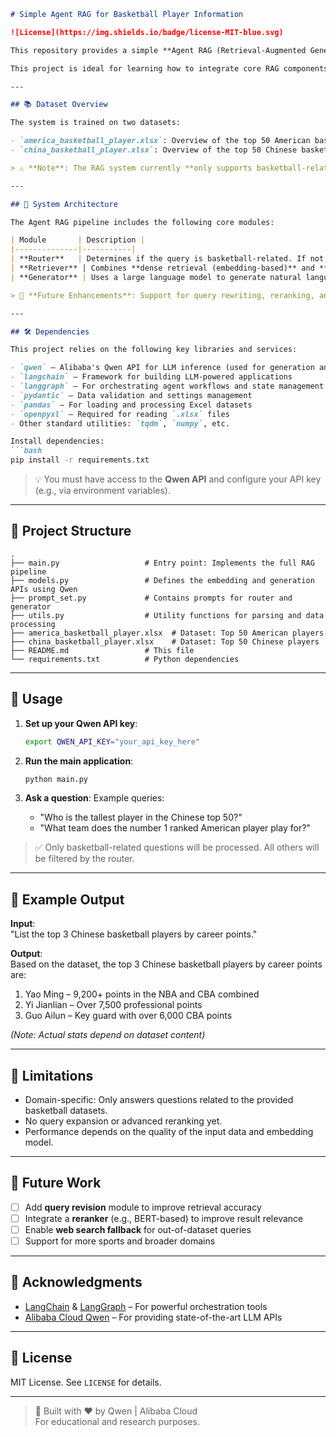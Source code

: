 ```markdown
# Simple Agent RAG for Basketball Player Information

![License](https://img.shields.io/badge/license-MIT-blue.svg)

This repository provides a simple **Agent RAG (Retrieval-Augmented Generation)** system designed to help practitioners understand the foundational components of building a domain-specific question-answering system. The current implementation focuses exclusively on **basketball-related queries**, specifically information about the **top 50 Chinese and American basketball players**.

This project is ideal for learning how to integrate core RAG components such as routing, retrieval (embedding + BM25), and generation using modern LLM tooling.

---

## 📚 Dataset Overview

The system is trained on two datasets:

- `america_basketball_player.xlsx`: Overview of the top 50 American basketball players.
- `china_basketball_player.xlsx`: Overview of the top 50 Chinese basketball players.

> ⚠️ **Note**: The RAG system currently **only supports basketball-related queries** due to the limited scope of the dataset.

---

## 🧱 System Architecture

The Agent RAG pipeline includes the following core modules:

| Module       | Description |
|--------------|-----------|
| **Router**   | Determines if the query is basketball-related. If not, it returns a rejection response. |
| **Retriever** | Combines **dense retrieval (embedding-based)** and **sparse retrieval (BM25)** for robust document lookup. |
| **Generator** | Uses a large language model to generate natural language responses based on retrieved context. |

> 🔧 **Future Enhancements**: Support for query rewriting, reranking, and web search will be added in upcoming versions.

---

## 🛠️ Dependencies

This project relies on the following key libraries and services:

- `qwen` – Alibaba's Qwen API for LLM inference (used for generation and embeddings)
- `langchain` – Framework for building LLM-powered applications
- `langgraph` – For orchestrating agent workflows and state management
- `pydantic` – Data validation and settings management
- `pandas` – For loading and processing Excel datasets
- `openpyxl` – Required for reading `.xlsx` files
- Other standard utilities: `tqdm`, `numpy`, etc.

Install dependencies:
```bash
pip install -r requirements.txt
```

> 💡 You must have access to the **Qwen API** and configure your API key (e.g., via environment variables).

---

## 📁 Project Structure

```
.
├── main.py                   # Entry point: Implements the full RAG pipeline
├── models.py                 # Defines the embedding and generation APIs using Qwen
├── prompt_set.py             # Contains prompts for router and generator
├── utils.py                  # Utility functions for parsing and data processing
├── america_basketball_player.xlsx  # Dataset: Top 50 American players
├── china_basketball_player.xlsx    # Dataset: Top 50 Chinese players
├── README.md                 # This file
└── requirements.txt          # Python dependencies
```

---

## 🚀 Usage

1. **Set up your Qwen API key**:
   ```bash
   export QWEN_API_KEY="your_api_key_here"
   ```

2. **Run the main application**:
   ```bash
   python main.py
   ```

3. **Ask a question**:
   Example queries:
   - "Who is the tallest player in the Chinese top 50?"
   - "What team does the number 1 ranked American player play for?"

> ✅ Only basketball-related questions will be processed. All others will be filtered by the router.

---

## 🧪 Example Output

**Input**:  
"List the top 3 Chinese basketball players by career points."

**Output**:  
Based on the dataset, the top 3 Chinese basketball players by career points are:  
1. Yao Ming – 9,200+ points in the NBA and CBA combined  
2. Yi Jianlian – Over 7,500 professional points  
3. Guo Ailun – Key guard with over 6,000 CBA points  

*(Note: Actual stats depend on dataset content)*

---

## 📌 Limitations

- Domain-specific: Only answers questions related to the provided basketball datasets.
- No query expansion or advanced reranking yet.
- Performance depends on the quality of the input data and embedding model.

---

## 🌟 Future Work

- [ ] Add **query revision** module to improve retrieval accuracy
- [ ] Integrate a **reranker** (e.g., BERT-based) to improve result relevance
- [ ] Enable **web search fallback** for out-of-dataset queries
- [ ] Support for more sports and broader domains

---

## 🙌 Acknowledgments

- [LangChain](https://langchain.com) & [LangGraph](https://langchain-ai.github.io/langgraph/) – For powerful orchestration tools
- [Alibaba Cloud Qwen](https://qwen.ai) – For providing state-of-the-art LLM APIs

---

## 📄 License

MIT License. See `LICENSE` for details.

---

> 🤖 Built with ❤️ by Qwen | Alibaba Cloud  
> For educational and research purposes.
```